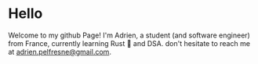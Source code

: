 # Hello 
Welcome to my github Page!
I'm Adrien, a student (and software engineer) from France, currently learning Rust 🦀 and DSA.
don't hesitate to reach me at adrien.pelfresne@gmail.com.

<!--
**dirdr/dirdr** is a ✨ _special_ ✨ repository because its `README.md` (this file) appears on your GitHub profile.

